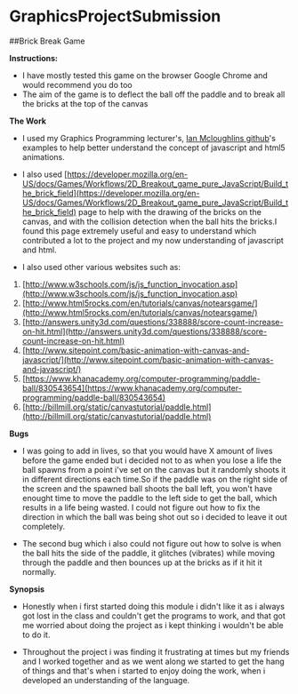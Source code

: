 # GraphicsProjectSubmission

##Brick Break Game

**Instructions:**

* I have mostly tested this game on the browser Google Chrome and would recommend you do too
* The aim of the game is to deflect the ball off the paddle and to break all the bricks at the top of the canvas

**The Work**

* I used my Graphics Programming lecturer's, [Ian Mcloughlins github](https://github.com/ianmcloughlin)'s examples to help better understand the concept of javascript and html5 animations. 
 
* I also used [https://developer.mozilla.org/en-US/docs/Games/Workflows/2D_Breakout_game_pure_JavaScript/Build_the_brick_field](https://developer.mozilla.org/en-US/docs/Games/Workflows/2D_Breakout_game_pure_JavaScript/Build_the_brick_field) page to help with the drawing of the bricks on the canvas, and with the collision detection when the ball hits the bricks.I found this page extremely useful and easy to understand which contributed a lot to the project and my now understanding of javascript and html.

* I also used other various websites such as:

1. [http://www.w3schools.com/js/js_function_invocation.asp](http://www.w3schools.com/js/js_function_invocation.asp)
2. [http://www.html5rocks.com/en/tutorials/canvas/notearsgame/](http://www.html5rocks.com/en/tutorials/canvas/notearsgame/)
3. [http://answers.unity3d.com/questions/338888/score-count-increase-on-hit.html](http://answers.unity3d.com/questions/338888/score-count-increase-on-hit.html)
4. [http://www.sitepoint.com/basic-animation-with-canvas-and-javascript/](http://www.sitepoint.com/basic-animation-with-canvas-and-javascript/)
5. [https://www.khanacademy.org/computer-programming/paddle-ball/830543654](https://www.khanacademy.org/computer-programming/paddle-ball/830543654)
6. [http://billmill.org/static/canvastutorial/paddle.html](http://billmill.org/static/canvastutorial/paddle.html)


**Bugs**

* I was going to add in lives, so that you would have X amount of lives before the game ended but i decided not to as when you lose a life the ball spawns from a point i've set on the canvas but it randomly shoots it in different directions each time.So if the paddle was on the right side of the screen and the spawned ball shoots the ball left, you won't have enought time to move the paddle to the left side to get the ball, which results in a life being wasted. I could not figure out how to fix the direction in which the ball was being shot out so i decided to leave it out completely.

* The second bug which i also could not figure out how to solve is when the ball hits the side of the paddle, it glitches (vibrates) while moving through the paddle and then bounces up at the bricks as if it hit it normally.



**Synopsis**

* Honestly when i first started doing this module i didn't like it as i always got lost in the class and couldn't get the programs to work, and that got me worried about doing the project as i kept thinking i wouldn't be able to do it.

* Throughout the project i was finding it frustrating at times but my friends and I worked together and as we went along we started to get the hang of things and that's when i started to enjoy doing the work, when i developed an understanding of the language.
